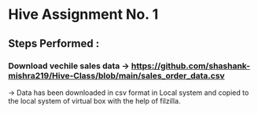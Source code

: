 # Hive Assignment No. 1
## Steps Performed :
### Download vechile sales data -> https://github.com/shashank-mishra219/Hive-Class/blob/main/sales_order_data.csv
-> Data has been downloaded in csv format in Local system and copied to the local system of virtual box with the help of filzilla.
